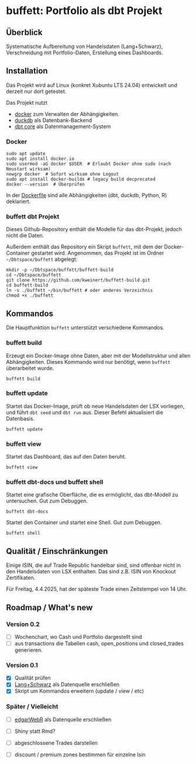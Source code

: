 # buffett: Portfolio als dbt Projekt

## Überblick

Systematische Aufbereitung von Handelsdaten (Lang+Schwarz), Verschneidung mit Portfolio-Daten, Erstellung eines Dashboards.

## Installation

Das Projekt wird auf Linux (konkret Xubuntu LTS 24.04) entwickelt und derzeit nur dort getestet.

Das Projekt nutzt 
- [docker](https://www.docker.com/) zum Verwalten der Abhängigkeiten.
- [duckdb](https://duckdb.org/) als Datenbank-Backend
- [dbt core](https://www.getdbt.com/) als Datenmanagement-System

### Docker

```
sudo apt update
sudo apt install docker.io
sudo usermod -aG docker $USER  # Erlaubt Docker ohne sudo (nach Neustart wirksam)
newgrp docker  # Sofort wirksam ohne Logout
sudo apt install docker-buildx # legacy build decprecated
docker --version  # Überprüfen
```

In der [Dockerfile](https://github.com/kweinert/buffett/blob/main/Dockerfile) sind alle Abhängigkeiten (dbt, duckdb, Python, R) deklariert.

### buffett dbt Projekt

Dieses Github-Repository enthält die Modelle für das dbt-Projekt, jedoch nicht die Daten. 

Außerdem enthält das Repository ein Skript `buffett`, mit dem der Docker-Container gestartet wird.
Angenommen, das Projekt ist im Ordner `~/Dbtspace/buffett` abgelegt:

```
mkdir -p ~/Dbtspace/buffett/buffett-build
cd ~/Dbtspace/buffett
git clone https://github.com/kweinert/buffett-build.git
cd buffett-build
ln -s ./buffett ~/bin/buffett # oder anderes Verzeichnis
chmod +x ./buffett
```

## Kommandos

Die Hauptfunktion `buffett` unterstützt verschiedene Kommandos.

### buffett build

Erzeugt ein Docker-Image ohne Daten, aber mit der Modellstruktur und allen Abhängigkeiten. Dieses Kommando wird nur benötigt, wenn `buffett` überarbeitet wurde.

```
buffett build
```

### buffett update

Startet das Docker-Image, prüft ob neue Handelsdaten der LSX vorliegen, und führt `dbt seed` und `dbt run` aus. Dieser Befehl aktualisiert die Datenbasis.

```
buffett update
```

### buffett view

Startet das Dashboard, das auf den Daten beruht.

```
buffett view
```

### buffett dbt-docs und buffett shell

Startet eine grafische Oberfläche, die es ermöglicht, das dbt-Modell zu untersuchen. Gut zum Debuggen.

```
buffett dbt-docs
```

Startet den Container und startet eine Shell. Gut zum Debuggen.

```
buffett shell
```


## Qualität / Einschränkungen

Einige ISIN, die auf Trade Republic handelbar sind, sind offenbar nicht in den Handelsdaten von LSX enthalten. Das sind z.B. ISIN von Knockout Zertifikaten.

Für Freitag, 4.4.2025, hat der späteste Trade einen Zeitstempel von 14 Uhr. 

## Roadmap / What's new

### Version 0.2

- [ ] Wochenchart, wo Cash und Portfolio dargestellt sind
- [ ] aus transactions die Tabellen cash, open_positions und closed_trades generieren.

### Version 0.1

- [x] Qualität prüfen
- [x] [Lang+Schwarz](https://www.ls-x.de/de/download) als Datenquelle erschließen
- [x] Skript um Kommandos erweitern (update / view / etc)

### Später / Vielleicht

- [ ] [edgarWebR](https://cran.r-project.org/web/packages/edgarWebR/vignettes/edgarWebR.html) als Datenquelle erschließen
- [ ] Shiny statt Rmd?
- [ ] abgeschlossene Trades darstellen
- [ ] discount / premium zones bestimmen für einzelne Isin

